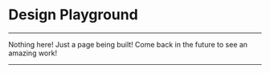# Design Playground 
<hr>
<p>Nothing here! Just a page being built! Come back in the future to see an amazing work!</p>
<hr>
